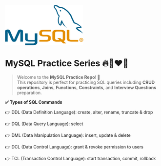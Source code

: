 ![MySQL Logo](./mysql-official.png)

# MySQL Practice Series 🔥🚀❤️‍🔥

> Welcome to the **MySQL Practice Repo**! 🚀  
> This repository is perfect for practicing SQL queries including **CRUD operations**, **Joins**, **Functions**, **Constraints**, and **Interview Questions** preparation.

**✅ Types of SQL Commands**

👉 DDL (Data Definition Language): create, alter, rename, truncate & drop

👉 DQL (Data Query Language): select

👉 DML (Data Manipulation Language): insert, update & delete

👉 DCL (Data Control Language): grant & revoke permission to users

👉 TCL (Transaction Control Language): start transaction, commit, rollback

